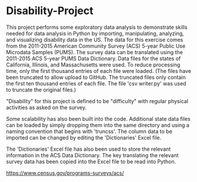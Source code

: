 # Disability-Project

This project performs some exploratory data analysis to demonstrate skills needed for data analysis in Python by importing, manipulating, analyzing, and visualizing disability data in the US.  The data for this exercise comes from the 2011-2015 American Community Survey (ACS) 5-year Public Use Microdata Samples (PUMS).  The survey data can be translated using the 2011-2015 ACS 5-year PUMS Data Dictionary.  Data files for the states of California, Illinois, and Massachusetts were used.  To reduce processing time, only the first thousand entries of each file were loaded.  (The files have been truncated to allow upload to GitHub.  The truncated files only contain the first ten thousand entries of each file.  The file 'csv writer.py' was used to truncate the original files.)

"Disability" for this project is defined to be "difficulty" with regular physical activities as asked on the survey.

Some scalability has also been built into the code.  Additional state data files can be loaded by simply dropping them into the same directory and using a naming convention that begins with 'truncss'.  The column data to be imported can be changed by editing the 'Dictionaries' Excel file.  

The 'Dictionaries' Excel file has also been used to store the relevant information in the ACS Data Dictionary.  The key translating the relevant survey data has been copied into the Excel file to be read into Python. 

https://www.census.gov/programs-surveys/acs/
